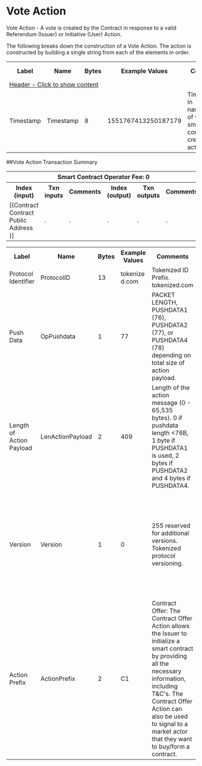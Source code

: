 
# Vote Action

Vote Action -  A vote is created by the Contract in response to a valid Referendum (Issuer) or Initiative (User) Action.

The following breaks down the construction of a Vote Action. The action is constructed by building a single string from each of the elements in order.

<div class="ritz grid-container" dir="ltr">
    <table class="waffle" cellspacing="0" cellpadding="0" table-layout=fixed width=100%>
         <tr style='height:19px;'>
            <th style="width:9%" class="s0">Label</th>
            <th style="width:9%" class="s1">Name</th>
            <th style="width:2%" class="s1">Bytes</th>
            <th style="width:25%" class="s1">Example Values</th>
            <th style="width:36%" class="s1">Comments</th>
            <th style="width:5%" class="s1">Data Type</th>
            <th class="s1">Amendment Restrictions</th>
        </tr>
        <tr>
            <td class="g5" colspan="7">
                <a href="javascript:;" data-popover="type-Header">
                   Header - Click to show content
                </a>
             </td>
        </tr>
        <tr>
            <td class="g9">Timestamp</td>
            <td class="g10">Timestamp</td>
            <td class="g10">8</td>
            <td class="g10">1551767413250187179</td>
            <td class="g10">Timestamp in nanoseconds of when the smart contract created the action.</td>
            <td class="g10">timestamp</td>
            <td class="g10">Cannot be changed by issuer, operator. Smart contract controls.</td>
        </tr>
    </table>
</div>

##Vote Action Transaction Summary

<div class="ritz grid-container" dir="ltr">
    <table class="waffle" cellspacing="0" cellpadding="0" table-layout=fixed width=100%>
         <tr style='height:19px;'>
            <th class="s0" colspan="6">Smart Contract Operator Fee: 0</th>
       </tr>
         <tr style='height:19px;'>
            <th style="width:10%" class="s0">Index (input)</th>
            <th style="width:20%" class="s1">Txn inputs</th>
            <th style="width:20%" class="s1">Comments</th>
            <th style="width:10%" class="s1">Index (output)</th>
            <th style="width:20%" class="s1">Txn outputs</th>
            <th class="s1">Comments</th>
       </tr>
       <tr>
            <td class="g5">[{Contract Contract Public Address }]</td>
            <td class="g6">.</td>
            <td class="g6">.</td>
            <td class="g10">.</td>
            <td class="g10">.</td>
            <td class="g10">.</td>
        </tr>
    </table>
</div>



<div class="ui modal" id="type-Header">
    <i class="close icon"></i>
    <div class="content docs-content">
        <table class="ui table">
            <tr style='height:19px;'>
                <th style="width:9%" class="s1">Label</th>
                <th style="width:9%" class="s1">Name</th>
                <th style="width:2%" class="s1">Bytes</th>
                <th style="width:29%" class="s1">Example Values</th>
                <th style="width:26%" class="s1">Comments</th>
                <th style="width:5%" class="s1">Data Type</th>
                <th style="width:14%" class="s2">Amendment Restrictions</th>
            </tr>
            <tr>
                <td class="g10">Protocol Identifier</td>
                <td class="g10">ProtocolID</td>
                <td class="g10">13</td>
                <td class="g10" style="word-break:break-all">tokenized.com</td>
                <td class="g10">Tokenized ID Prefix.  tokenized.com</td>
                <td class="g10">string</td>
                <td class="g10"></td>
            </tr>
            <tr>
                <td class="g10">Push Data</td>
                <td class="g10">OpPushdata</td>
                <td class="g10">1</td>
                <td class="g10" style="word-break:break-all">77</td>
                <td class="g10">PACKET LENGTH, PUSHDATA1 (76), PUSHDATA2 (77), or PUSHDATA4 (78) depending on total size of action payload.</td>
                <td class="g10">opcode</td>
                <td class="g10">Cannot be changed by issuer, operator or smart contract.</td>
            </tr>
            <tr>
                <td class="g10">Length of Action Payload</td>
                <td class="g10">LenActionPayload</td>
                <td class="g10">2</td>
                <td class="g10" style="word-break:break-all">409</td>
                <td class="g10">Length of the action message (0 - 65,535 bytes). 0 if pushdata length <76B, 1 byte if PUSHDATA1 is used, 2 bytes if PUSHDATA2 and 4 bytes if PUSHDATA4.</td>
                <td class="g10">pushdata_length</td>
                <td class="g10">Depends on Action Payload</td>
            </tr>
            <tr>
                <td class="g10">Version</td>
                <td class="g10">Version</td>
                <td class="g10">1</td>
                <td class="g10" style="word-break:break-all">0</td>
                <td class="g10">255 reserved for additional versions. Tokenized protocol versioning.</td>
                <td class="g10">uint8</td>
                <td class="g10">Can be changed by Issuer or Operator at their discretion.  Smart Contract will reject if it hasn't been updated to interpret the specified version.</td>
            </tr>
            <tr>
                <td class="g10">Action Prefix</td>
                <td class="g10">ActionPrefix</td>
                <td class="g10">2</td>
                <td class="g10" style="word-break:break-all">C1</td>
                <td class="g10">Contract Offer: The Contract Offer Action allows the Issuer to initialize a smart contract by providing all the necessary information, including T&C's.  The Contract Offer Action can also be used to signal to a market actor that they want to buy/form a contract.</td>
                <td class="g10">string</td>
                <td class="g10">Cannot be changed by issuer, operator or smart contract.</td>
            </tr>
        </table>
    </div>
</div>

